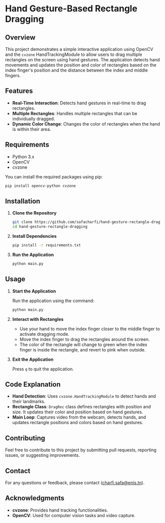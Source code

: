 
# Hand Gesture-Based Rectangle Dragging

## Overview

This project demonstrates a simple interactive application using OpenCV and the `cvzone` HandTrackingModule to allow users to drag multiple rectangles on the screen using hand gestures. The application detects hand movements and updates the position and color of rectangles based on the index finger's position and the distance between the index and middle fingers.

## Features

- **Real-Time Interaction**: Detects hand gestures in real-time to drag rectangles.
- **Multiple Rectangles**: Handles multiple rectangles that can be individually dragged.
- **Dynamic Color Change**: Changes the color of rectangles when the hand is within their area.

## Requirements

- Python 3.x
- OpenCV
- cvzone

You can install the required packages using pip:

```bash
pip install opencv-python cvzone
```

## Installation

1. **Clone the Repository**

   ```bash
   git clone https://github.com/safacharfi/hand-gesture-rectangle-dragging.git
   cd hand-gesture-rectangle-dragging
   ```

2. **Install Dependencies**

   ```bash
   pip install -r requirements.txt
   ```

3. **Run the Application**

   ```bash
   python main.py
   ```

## Usage

1. **Start the Application**

   Run the application using the command:

   ```bash
   python main.py
   ```

2. **Interact with Rectangles**

   - Use your hand to move the index finger closer to the middle finger to activate dragging mode.
   - Move the index finger to drag the rectangles around the screen.
   - The color of the rectangle will change to green when the index finger is inside the rectangle, and revert to pink when outside.

3. **Exit the Application**

   Press `q` to quit the application.

## Code Explanation

- **Hand Detection**: Uses `cvzone.HandTrackingModule` to detect hands and their landmarks.
- **Rectangle Class**: `DragRec` class defines rectangles with position and size. It updates their color and position based on hand gestures.
- **Main Loop**: Captures video from the webcam, detects hands, and updates rectangle positions and colors based on hand gestures.

## Contributing

Feel free to contribute to this project by submitting pull requests, reporting issues, or suggesting improvements. 


## Contact

For any questions or feedback, please contact (charfi.safa@enis.tn).

## Acknowledgments

- **cvzone**: Provides hand tracking functionalities.
- **OpenCV**: Used for computer vision tasks and video capture.
